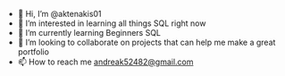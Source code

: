 - 👋 Hi, I’m @aktenakis01
- 👀 I’m interested in learning all things SQL right now
- 🌱 I’m currently learning Beginners SQL
- 💞️ I’m looking to collaborate on projects that can help me make a great portfolio
- 📫 How to reach me andreak52482@gmail.com

<!---
aktenakis01/aktenakis01 is a ✨ special ✨ repository because its `README.md` (this file) appears on your GitHub profile.
You can click the Preview link to take a look at your changes.
--->
